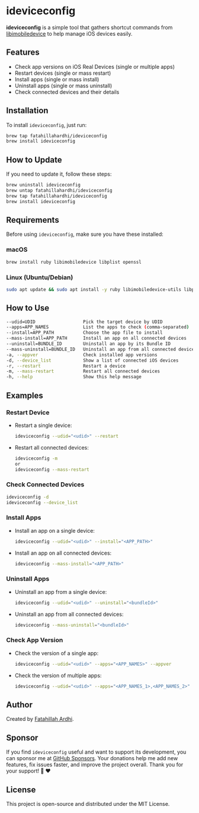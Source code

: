 # ideviceconfig

**ideviceconfig** is a simple tool that gathers shortcut commands from [libimobiledevice](https://github.com/libimobiledevice) to help manage iOS devices easily.

## Features
- Check app versions on iOS Real Devices (single or multiple apps)
- Restart devices (single or mass restart)
- Install apps (single or mass install)
- Uninstall apps (single or mass uninstall)
- Check connected devices and their details

## Installation
To install `ideviceconfig`, just run:
```sh
brew tap fatahillahardhi/ideviceconfig
brew install ideviceconfig
```

## How to Update
If you need to update it, follow these steps:
```sh
brew uninstall ideviceconfig
brew untap fatahillahardhi/ideviceconfig
brew tap fatahillahardhi/ideviceconfig
brew install ideviceconfig
```

## Requirements
Before using `ideviceconfig`, make sure you have these installed:

### macOS
```sh
brew install ruby libimobiledevice libplist openssl
```

### Linux (Ubuntu/Debian)
```sh
sudo apt update && sudo apt install -y ruby libimobiledevice-utils libplist-utils openssl
```

## How to Use
```sh
--udid=UDID                  Pick the target device by UDID
--apps=APP_NAMES             List the apps to check (comma-separated)
--install=APP_PATH           Choose the app file to install
--mass-install=APP_PATH      Install an app on all connected devices
--uninstall=BUNDLE_ID        Uninstall an app by its Bundle ID
--mass-uninstall=BUNDLE_ID   Uninstall an app from all connected devices
-a, --appver                 Check installed app versions
-d, --device_list            Show a list of connected iOS devices
-r, --restart                Restart a device
-m, --mass-restart           Restart all connected devices
-h, --help                   Show this help message
```

## Examples
### Restart Device
- Restart a single device:
  ```sh
  ideviceconfig --udid="<udid>" --restart
  ```
- Restart all connected devices:
  ```sh
  ideviceconfig -m
  or
  ideviceconfig --mass-restart
  ```

### Check Connected Devices
```sh
ideviceconfig -d
ideviceconfig --device_list
```

### Install Apps
- Install an app on a single device:
  ```sh
  ideviceconfig --udid="<udid>" --install="<APP_PATH>"
  ```
- Install an app on all connected devices:
  ```sh
  ideviceconfig --mass-install="<APP_PATH>"
  ```

### Uninstall Apps
- Uninstall an app from a single device:
  ```sh
  ideviceconfig --udid="<udid>" --uninstall="<bundleId>"
  ```
- Uninstall an app from all connected devices:
  ```sh
  ideviceconfig --mass-uninstall="<bundleId>"
  ```

### Check App Version
- Check the version of a single app:
  ```sh
  ideviceconfig --udid="<udid>" --apps="<APP_NAMES>" --appver
  ```
- Check the version of multiple apps:
  ```sh
  ideviceconfig --udid="<udid>" --apps="<APP_NAMES_1>,<APP_NAMES_2>" --appver
  ```

## Author
Created by [Fatahillah Ardhi](https://www.linkedin.com/in/fatahillah-ardhi/).

## Sponsor
If you find `ideviceconfig` useful and want to support its development, you can sponsor me at [GitHub Sponsors](https://github.com/sponsors/fatahillahardhi). Your donations help me add new features, fix issues faster, and improve the project overall. Thank you for your support! 🙌 ❤️

## License
This project is open-source and distributed under the MIT License.

